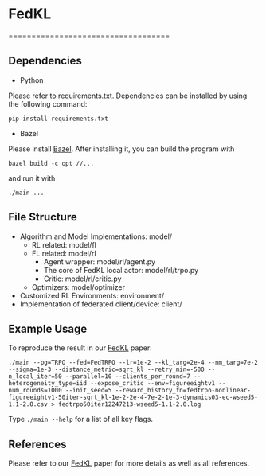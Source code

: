# FedKL
===================================

Dependencies
------------

- Python

Please refer to requirements.txt. Dependencies can be installed by using the following command:

    pip install requirements.txt

- Bazel

Please install [Bazel](https://bazel.build/install). After installing it, you can build the program with

    bazel build -c opt //...

and run it with

    ./main ...



File Structure
------------

- Algorithm and Model Implementations: model/
    - RL related: model/fl
    - FL related: model/rl
        - Agent wrapper: model/rl/agent.py
        - The core of FedKL local actor: model/rl/trpo.py
        - Critic: model/rl/critic.py
    - Optimizers: model/optimizer
- Customized RL Environments: environment/
- Implementation of federated client/device: client/


Example Usage
-----

To reproduce the result in our [FedKL](https://arxiv.org/abs/2204.08125) paper:

    ./main --pg=TRPO --fed=FedTRPO --lr=1e-2 --kl_targ=2e-4 --nm_targ=7e-2 --sigma=1e-3 --distance_metric=sqrt_kl --retry_min=-500 --n_local_iter=50 --parallel=10 --clients_per_round=7 --heterogeneity_type=iid --expose_critic --env=figureeightv1 --num_rounds=1000 --init_seed=5 --reward_history_fn=fedtrpo-nonlinear-figureeightv1-50iter-sqrt_kl-1e-2-2e-4-7e-2-1e-3-dynamics03-ec-wseed5-1.1-2.0.csv > fedtrpo50iter12247213-wseed5-1.1-2.0.log

Type `./main --help` for a list of all key flags.

## References
Please refer to our [FedKL](https://arxiv.org/abs/2204.08125) paper for more details as well as all references.
